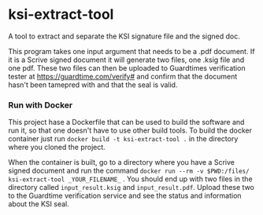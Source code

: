 # ksi-extract-tool
A tool to extract and separate the KSI signature file and the signed doc.

This program takes one input argument that needs to be a .pdf document. 
If it is a Scrive signed document it will generate two files, one .ksig file and one pdf.
These two files can then be uploaded to Guardtimes verification tester at https://guardtime.com/verify#
and confirm that the document hasn't been tamepred with and that the seal is valid.

### Run with Docker
This project hase a Dockerfile that can be used to build the software and run it, so that one doesn't have to 
use other build tools. To build the docker container just run `docker build -t ksi-extract-tool .` in the 
directory where you cloned the project.

When the container is built, go to a directory where you have a Scrive signed document and run the command
`docker run --rm -v $PWD:/files/ ksi-extract-tool _YOUR_FILENAME_` . You should end up with two files in the directory called 
`input_result.ksig` and `input_result.pdf`. Upload these two to the Guardtime verification service and see the
status and information about the KSI seal.  
